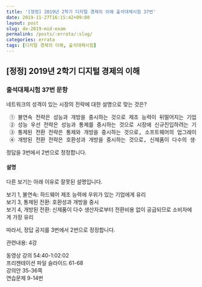 ```yaml
---
title: '[정정] 2019년 2학기 디지털 경제의 이해 출석대체시험 37번'
date: 2019-11-27T16:15:42+09:00
layout: post
slug: de-2019-mid-exam
permalink: /posts/:errata/:slug/
categories: errata
tags: [디지털 경제의 이해, 출석대체시험]
---
```

## [정정] 2019년 2학기 디지털 경제의 이해

### 출석대체시험 37번 문항

<!-- wp:paragraph -->
<p>네트워크의 성격이 있는 시장의 전략에 대한 설명으로 맞는 것은? <br></p>
<!-- /wp:paragraph -->

<!-- wp:preformatted -->
<pre class="wp-block-preformatted"> ① 불연속 전략은 성능과 개방을 중시하는 것으로 제조 능력이 뒤떨어지는 기업에게 유리하다.<br> ② 성능 우선 전략은 성능과 통제를 중시하는 것으로 시장에 신규진입하려는 기업이 선택할만하다.<br> ③ 통제된 전환 전략은 통제와 개방을 중시하는 것으로, 소프트웨어의 업그레이드가 대표적이다.<br> ④ 개방된 전환 전략은 호환성과 개방을 중시하는 것으로, 신제품이 다수의 생산자로부터 전환비용 없이 공급되므로 소비자에게 가장 불리하다.</pre>
<!-- /wp:preformatted -->

<!-- wp:paragraph -->
<p>정답을 3번에서 2번으로 정정합니다.</p>
<!-- /wp:paragraph -->

<!-- wp:heading {"level":4} -->
<h4>설명</h4>
<!-- /wp:heading -->

<!-- wp:paragraph -->
<p>다른 보기는 아래 이유로 잘못된 설명입니다.</p>
<!-- /wp:paragraph -->

<!-- wp:paragraph -->
<p>보기 1, 불연속: 하드웨어 제조 능력에 우위가 있는 기업에게 유리<br>보기 3, 통제된 전환: 호환성과 개방을 중시<br>보기 4, 개방된 전환: 신제품이 다수 생산자로부터 전환비용 없이 공급되므로 소비자에게 가장 유리</p>
<!-- /wp:paragraph -->

<!-- wp:paragraph -->
<p>따라서, 정답 공지를 3번에서 2번으로 정정합니다.</p>
<!-- /wp:paragraph -->

<!-- wp:paragraph -->
<p>관련내용: 4강</p>
<!-- /wp:paragraph -->

<!-- wp:paragraph -->
<p>동영상 강의 54:40-1:02:02<br>프리젠테이션 파일 슬라이드 61-68<br>강의안 35-36쪽<br>연습문제 9-14번</p>
<!-- /wp:paragraph -->
